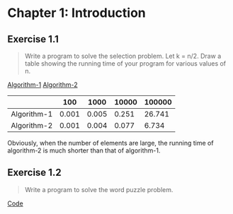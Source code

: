 #  Chapter 1: Introduction
## Exercise 1.1
> Write a program to solve the selection problem. Let k = n/2. Draw a table showing the running time of your program for various values of n.

[Algorithm-1]()    [Algorithm-2]()

|   |100|1000|10000|100000|
|---|---|----|-----|------|
|Algorithm-1|0.001|0.005|0.251|26.741|
|Algorithm-2|0.001|0.004|0.077|6.734|

Obviously, when the number of elements are large, the running time of algorithm-2 is much shorter than that of algorithm-1.

## Exercise 1.2
>Write a program to solve the word puzzle problem.

[Code]()
